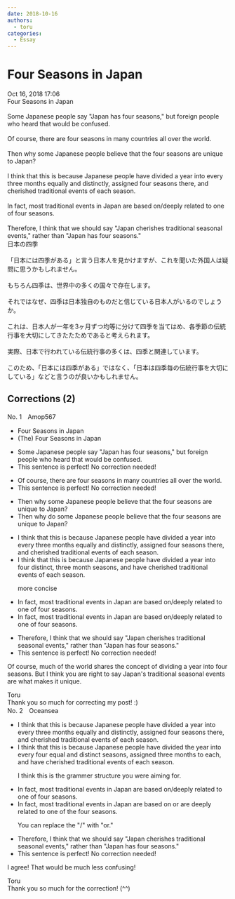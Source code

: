 ```yaml
---
date: 2018-10-16
authors:
  - toru
categories:
  - Essay
---
```


<h1 id="subject_show">Four Seasons in Japan</h1>
<div class="date">Oct 16, 2018 17:06</div>
<div id="post"><div id="body_show_ori">
Four Seasons in Japan<br/><br/>Some Japanese people say "Japan has four seasons," but foreign people who heard that would be confused.<br/><br/>Of course, there are four seasons in many countries all over the world.<br/><br/>Then why some Japanese people believe that the four seasons are unique to Japan?<br/><br/>I think that this is because Japanese people have divided a year into every three months equally and distinctly, assigned four seasons there, and cherished traditional events of each season.<br/><br/>In fact, most traditional events in Japan are based on/deeply related to one of four seasons.<br/><br/>Therefore, I think that we should say "Japan cherishes traditional seasonal events," rather than "Japan has four seasons."
</div></div>

<!-- more -->

<div id="post_ja"><div id="body_show_mo">
日本の四季<br/><br/>「日本には四季がある」と言う日本人を見かけますが、これを聞いた外国人は疑問に思うかもしれません。<br/><br/>もちろん四季は、世界中の多くの国々で存在します。<br/><br/>それではなぜ、四季は日本独自のものだと信じている日本人がいるのでしょうか。<br/><br/>これは、日本人が一年を3ヶ月ずつ均等に分けて四季を当てはめ、各季節の伝統行事を大切にしてきたたためであると考えられます。<br/><br/>実際、日本で行われている伝統行事の多くは、四季と関連しています。<br/><br/>このため、「日本には四季がある」ではなく、「日本は四季毎の伝統行事を大切にしている」などと言うのが良いかもしれません。
</div></div>

## Corrections (2)
<div id="block"><div class="first_name"> No. 1　<span class="just_name">Amop567</span></div><div id="block2">
<ul class="correction_field">
<li class="incorrect">Four Seasons in Japan</li>
<li class="corrected correct">
<span class="f_blue">(The)</span> Four Seasons in Japan
</li>
</ul>
<ul class="correction_field">
<li class="incorrect">Some Japanese people say "Japan has four seasons," but foreign people who heard that would be confused.</li>
<li class="corrected perfect">This sentence is perfect! No correction needed!</li>
</ul>
<ul class="correction_field">
<li class="incorrect">Of course, there are four seasons in many countries all over the world.</li>
<li class="corrected perfect">This sentence is perfect! No correction needed!</li>
</ul>
<ul class="correction_field">
<li class="incorrect">Then why some Japanese people believe that the four seasons are unique to Japan?</li>
<li class="corrected correct">
Then why <span class="f_blue">do </span>some Japanese people believe that the four seasons are unique to Japan?
</li>
</ul>
<ul class="correction_field">
<li class="incorrect">I think that this is because Japanese people have divided a year into every three months equally and distinctly, assigned four seasons there, and cherished traditional events of each season.</li>
<li class="corrected correct">
I think that this is because Japanese people have divided a year into <span class="f_blue">four distinct, three month</span> seasons, and <span class="f_blue">have</span> cherished traditional events of each season.
<p class="correction_comment">more concise</p>
</li>
</ul>
<ul class="correction_field">
<li class="incorrect">In fact, most traditional events in Japan are based on/deeply related to one of four seasons.</li>
<li class="corrected correct">
In fact, most traditional events in Japan are <span class="sline"><span class="f_red">based on/</span></span>deeply related to one of four seasons.
</li>
</ul>
<ul class="correction_field">
<li class="incorrect">Therefore, I think that we should say "Japan cherishes traditional seasonal events," rather than "Japan has four seasons."</li>
<li class="corrected perfect">This sentence is perfect! No correction needed!</li>
</ul>
<p class="comment_small">
 Of course, much of the world shares the concept of dividing a year into four seasons. But I think you are right to say Japan's traditional seasonal events are what makes it unique.
</p>

</div><div class="name"><span class="just_name">Toru</span><br>
Thank you so much for correcting my post! :)
</div>
</div>
<div id="block"><div class="first_name"> No. 2　<span class="just_name">Oceansea</span></div><div id="block2">
<ul class="correction_field">
<li class="incorrect">I think that this is because Japanese people have divided a year into every three months equally and distinctly, assigned four seasons there, and cherished traditional events of each season.</li>
<li class="corrected correct">
I think that this is because Japanese people have divided <span class="f_blue">the </span>year into <span class="f_red"><span class="sline">every </span></span><span class="f_blue">four </span><span class="f_blue">equal </span>and <span class="f_blue">distinct </span><span class="f_blue">seasons</span>, assigned <span class="f_blue">three months to each</span>, and <span class="f_blue">have </span>cherished traditional events of each season.
<p class="correction_comment">I think this is the grammer structure you were aiming for.</p>
</li>
</ul>
<ul class="correction_field">
<li class="incorrect">In fact, most traditional events in Japan are based on/deeply related to one of four seasons.</li>
<li class="corrected correct">
In fact, most traditional events in Japan are based on <span class="f_blue">or are</span> deeply related to one of <span class="f_blue">the </span>four seasons.
<p class="correction_comment">You can replace the "/" with "or."</p>
</li>
</ul>
<ul class="correction_field">
<li class="incorrect">Therefore, I think that we should say "Japan cherishes traditional seasonal events," rather than "Japan has four seasons."</li>
<li class="corrected perfect">This sentence is perfect! No correction needed!</li>
</ul>
<p class="comment_small">
 I agree! That would be much less confusing!
</p>

</div><div class="name"><span class="just_name">Toru</span><br>
Thank you so much for the correction! (^^)
</div>
</div>
